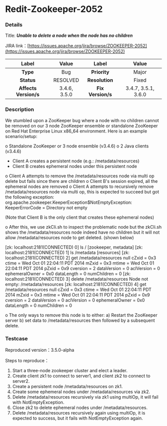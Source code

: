 # Redit-Zookeeper-2052

### Details

Title: ***Unable to delete a node when the node has no children***

JIRA link：[https://issues.apache.org/jira/browse/ZOOKEEPER-2052](https://issues.apache.org/jira/browse/ZOOKEEPER-2052)

|         Label         |    Value     |       Label       |        Value        |
|:---------------------:|:------------:|:-----------------:|:-------------------:|
|       **Type**        |     Bug      |   **Priority**    |        Major        |
|      **Status**       |   RESOLVED   |  **Resolution**   |        Fixed        |
| **Affects Version/s** | 3.4.6, 3.5.0 | **Fix Version/s** | 3.4.7, 3.5.1, 3.6.0 |

### Description

We stumbled upon a ZooKeeper bug where a node with no children cannot be removed on our 3 node ZooKeeper ensemble or standalone ZooKeeper on Red Hat Enterprise Linux x86_64 environment. Here is an example scenario/setup:

o Standalone ZooKeeper or 3 node ensemble (v3.4.6)
o 2 Java clients (v3.4.6)

- Client A creates a persistent node (e.g.: /metadata/resources)
- Client B creates ephemeral nodes under this persistent node

o Client A attempts to remove the /metadata/resources node via multi op
delete but fails since there are children
o Client B's session expired, all the ephemeral nodes are removed
o Client A attempts to recursively remove /metadata/resources node via
multi op, this is expected to succeed but got the following exception:
org.apache.zookeeper.KeeperException$NotEmptyException:
KeeperErrorCode = Directory not empty

(Note that Client B is the only client that creates these ephemeral nodes)

o After this, we use zkCli.sh to inspect the problematic node but the zkCli.sh shows the /metadata/resources node indeed have no children but it will not allow /metadata/resources node to get deleted. (shown below)

[zk: localhost:2181(CONNECTED) 0] ls /
[zookeeper, metadata]
[zk: localhost:2181(CONNECTED) 1] ls /metadata
[resources]
[zk: localhost:2181(CONNECTED) 2] get /metadata/resources
null
cZxid = 0x3
ctime = Wed Oct 01 22:04:11 PDT 2014
mZxid = 0x3
mtime = Wed Oct 01 22:04:11 PDT 2014
pZxid = 0x9
cversion = 2
dataVersion = 0
aclVersion = 0
ephemeralOwner = 0x0
dataLength = 0
numChildren = 0
[zk: localhost:2181(CONNECTED) 3] delete /metadata/resources
Node not empty: /metadata/resources
[zk: localhost:2181(CONNECTED) 4] get /metadata/resources
null
cZxid = 0x3
ctime = Wed Oct 01 22:04:11 PDT 2014
mZxid = 0x3
mtime = Wed Oct 01 22:04:11 PDT 2014
pZxid = 0x9
cversion = 2
dataVersion = 0
aclVersion = 0
ephemeralOwner = 0x0
dataLength = 0
numChildren = 0

o The only ways to remove this node is to either:
a) Restart the ZooKeeper server
b) set data to /metadata/resources then followed by a subsequent delete.

### Testcase

Reproduced version：3.5.0-alpha

Steps to reproduce：

1. Start a three-node zookeeper cluster and elect a leader.
2. Create client zk1 to connect to server1, and client zk2 to connect to server2.
3. Create a persistent node /metadata/resources on zk1.
4. Create some ephemeral nodes under /metadata/resources via zk2.
5. Delete /metadata/resources recursively via zk1 using multiOp, it will fail with NotEmptyException.
6. Close zk2 to delete ephemeral nodes under /metadata/resources.
7. Delete /metadata/resources recursively again using multiOp, it is expected to success, but it fails with NotEmptyException again.
